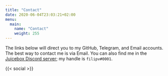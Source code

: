 ```yaml
---
title: "Contact"
date: 2020-06-04T23:03:21+02:00
menu:
  main:
    name: "Contact"
    weight: 255
---
```


The links below will direct you to my GitHub, Telegram, and Email accounts. The best way to contact me is via Email. You can also find me in the [Juicebox Discord server](https://discord.gg/juicebox); my handle is `filipv#0001`.

{{< social >}}
